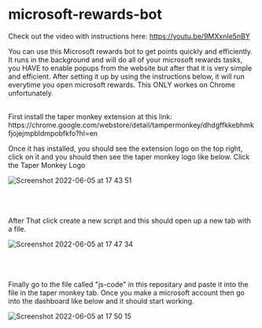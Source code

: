 # microsoft-rewards-bot
Check out the video with instructions here: https://youtu.be/9MXxnIe5nBY

You can use this Microsoft rewards bot to get points quickly and efficiently. It runs in the background and will do all of your microsoft rewards tasks, you HAVE to enable popups from the website but after that it is very simple and efficient. After setting it up by using the instructions below, it will run everytime you open microsoft rewards. This ONLY workes on Chrome unfortunately.

<br />
First install the taper monkey extension at this link: https://chrome.google.com/webstore/detail/tampermonkey/dhdgffkkebhmkfjojejmpbldmpobfkfo?hl=en  
<br />

Once it has installed, you should see the extension logo on the top right, click on it and you should then see the taper monkey logo like below. Click the Taper Monkey Logo

![Screenshot 2022-06-05 at 17 43 51](https://user-images.githubusercontent.com/70839471/172061135-f2d4d694-bb84-4b51-83c0-1801148304cb.png)  
<br />
<br />
<br />


After That click create a new script and this should open up a new tab with a file. 

![Screenshot 2022-06-05 at 17 47 34](https://user-images.githubusercontent.com/70839471/172061271-e80a72c5-f86b-4321-a0f5-460f4567829d.png)  
<br />
<br />
<br />


Finally go to the file called "js-code" in this repositary and paste it into the file in the taper monkey tab. Once you make a microsoft account then go into the dashboard like below and it should start working.

![Screenshot 2022-06-05 at 17 50 15](https://user-images.githubusercontent.com/70839471/172061357-b51b0e53-b95c-4a23-9c51-e2bf2157d23e.png)  

